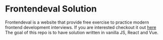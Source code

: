 # Frontendeval Solution

Frontendeval is a website that provide free exercise to practice modern frontend development interviews. If you are interested checkout it out [here](https://frontendeval.com/)
The goal of this repo is to have solution written in vanilla JS, React and Vue.
